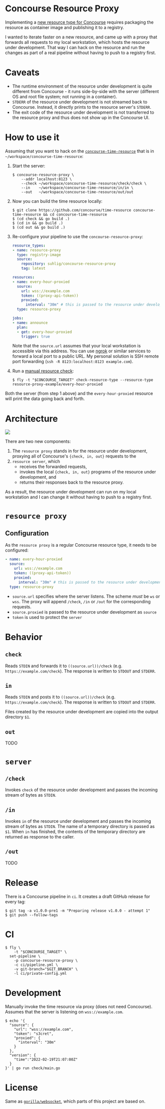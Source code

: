 # Concourse Resource Proxy

Implementing a [new resource type for Concourse](https://concourse-ci.org/implementing-resource-types.html) requires packaging the resource as container image and publishing it to a registry.

I wanted to iterate faster on a new resource, and came up with a proxy that forwards all requests to my local workstation, which hosts the resource under development. That way I can hack on the resource and run the changes as part of a real pipeline without having to push to a registry first.

# Caveats

* The runtime environment of the resource under development is quite different from Concourse - it runs side-by-side with the server (different OS and root file system; not running in a container).
* `STDERR` of the resource under development is not streamed back to Concourse. Instead, it directly prints to the resource server's `STDERR`.
* The exit code of the resource under development is not transferred to the resource proxy and thus does not show up in the Concourse UI.

# How to use it

Assuming that you want to hack on the [`concourse-time-resource`](https://github.com/concourse/time-resource) that is in `~/workspace/concourse-time-resource`:

1. Start the server:

    ```command
    $ concourse-resource-proxy \
        --addr localhost:8123 \
        --check ~/workspace/concourse-time-resource/check/check \
        --in    ~/workspace/concourse-time-resource/in/in \
        --out   ~/workspace/concourse-time-resource/out/out
    ```

1. Now you can build the time resource locally:

    ```command
    $ git clone https://github.com/concourse/time-resource concourse-time-resource && cd concourse-time-resource
    $ (cd check && go build .)
    $ (cd in && go build .)
    $ (cd out && go build .)
    ```

1. Re-configure your pipeline to use the `concourse-resource-proxy`:

    ```yaml
    resource_types:
    - name: resource-proxy
      type: registry-image
      source:
        repository: suhlig/concourse-resource-proxy
        tag: latest

    resources:
    - name: every-hour-proxied
      source:
        url: wss://example.com
        token: ((proxy-api-token))
        proxied:
          interval: "30m" # this is passed to the resource under development as source
      type: resource-proxy

    jobs:
    - name: announce
      plan:
      - get: every-hour-proxied
        trigger: true
    ```

    Note that the `source.url` assumes that your local workstation is accessible via this address. You can use [ngrok](https://ngrok.com/) or similar services to forward a local port to a public URL. My personal solution is SSH remote port forwarding (`ssh -R 8123:localhost:8123 example.com`).

1. Run a [manual resource check](https://concourse-ci.org/managing-resource-types.html):

    ```command
    $ fly -t "$CONCOURSE_TARGET" check-resource-type --resource-type resource-proxy-example/every-hour-proxied
    ```

  Both the server (from step 1 above) and the `every-hour-proxied` resource will print the data going back and forth.

# Architecture

![](doc/architecture-check.drawio.svg)

There are two new components:

1. The `resource proxy` stands in for the resource under development, proxying all of Concourse's `{check, in, out}` requests to the
1. `resource server`, which
   - receives the forwarded requests,
   - invokes the local `{check, in, out}` programs of the resource under development, and
   - returns their responses back to the resource proxy.

As a result, the resource under development can run on my local workstation and I can change it without having to push to a registry first.

# `resource proxy`

## Configuration

As the `resource proxy` is a regular Concourse resource type, it needs to be configured:

```yaml
- name: every-hour-proxied
  source:
    url: wss://example.com
    token: ((proxy-api-token))
    proxied:
      interval: "30m" # this is passed to the resource under development as source
  type: resource-proxy
```

- `source.url` specifies where the server listens. The scheme _must_ be `ws` or `wss`. The proxy will append `/check`, `/in` or `/out` for the corresponding requests.
- `source.proxied` is passed to the resource under development as `source`
- `token` is used to protect the `server`

# Behavior

## `check`

Reads `STDIN` and forwards it to `((source.url))/check` (e.g. `https://example.com/check`). The response is written to `STDOUT` and `STDERR`.

## `in`

Reads `STDIN` and posts it to `((source.url))/check` (e.g. `https://example.com/check`). The response is written to `STDOUT` and `STDERR`.

Files created by the resource under development are copied into the output directory `$1`.

## `out`

TODO

# `server`

## `/check`

Invokes `check` of the resource under development and passes the incoming stream of bytes as `STDIN`.

## `/in`

Invokes `in` of the resource under development and passes the incoming stream of bytes as `STDIN`. The name of a temporary directory is passed as `$1`. When `in` has finished, the contents of the temporary directory are returned as response to the caller.

## `/out`

TODO

# Release

There is a Concourse pipeline in `ci`. It creates a draft GitHub release for every tag:

```command
$ git tag -a v1.0.0-pre1 -m "Preparing release v1.0.0 - attempt 1"
$ git push --follow-tags
```

# CI

```command
$ fly \
    -t "$CONCOURSE_TARGET" \
  set-pipeline \
    -p concourse-resource-proxy \
    -c ci/pipeline.yml \
    -v git-branch="$GIT_BRANCH" \
    -l ci/private-config.yml
```

# Development

Manually invoke the time resource via proxy (does not need Concourse). Assumes that the server is listening on `wss://example.com`.

```command
$ echo '{
  "source": {
    "url": "wss://example.com",
    "token": "s3cret",
    "proxied": {
      "interval": "30m"
    }
  },
  "version": {
    "time":"2022-02-19T21:07:00Z"
  }
}' | go run check/main.go
```

# License

Same as [`gorilla/websocket`](https://github.com/gorilla/websocket), which parts of this project are based on.
